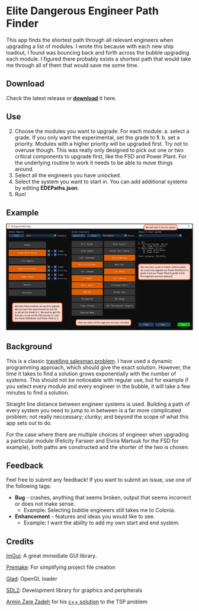 # Elite Dangerous Engineer Path Finder

This app finds the shortest path through all relevant engineers when upgrading a list of modules. I wrote this because with each new ship loadout, I found was bouncing back and forth across the bubble upgrading each module. I figured there probably exists a shortest path that would take me through all of them that would save me some time.

## Download

Check the latest release or [**download**](https://github.com/int-Frank/EDEPathFinder/releases/download/Release_1.2.0/EDEngineerPaths_1.2.0.zip) it here.

## Use
 
 2. Choose the modules you want to upgrade. For each module:
   a. select a grade. If you only want the experimental, set the grade to **1**.
   b. set a priority. Modules with a higher priority will be upgraded first. Try not to overuse though. This was really only designed to pick out one or two critical components to upgrade first, like the FSD and Power Plant. For the underlying routine to work it needs to be able to move things around.
 3. Select all the engineers you have unlocked.
 4. Select the system you want to start in. You can add additional systems by editing **EDEPaths.json**.
 5. Run!
 
## Example

![](images/demo1.png)

## Background

This is a classic [travelling salesman problem](https://en.wikipedia.org/wiki/Travelling_salesman_problem). I have used a dynamic programming approach, which should give the exact solution. However, the time it takes to find a solution grows exponentially with the number of systems. This should not be noticeable with regular use, but for example if you select every module and every engineer in the bubble, it will take a few minutes to find a solution.

Straight line distance between engineer systems is used. Building a path of every system you need to jump to in between is a far more complicated problem; not really neccessary; clunky; and beyond the scope of what this app sets out to do.

For the case where there are multiple choices of engineer when upgrading a particular module (Felicity Farseer and Elvira Martuuk for the FSD for example), both paths are constructed and the shorter of the two is chosen.

## Feedback

Feel free to submit any feedback! If you want to submit an issue, use one of the following tags:

 - **Bug** - crashes, anything that seems broken, output that seems incorrect or does not make sense.
   - Example: Selecting bubble engineers still takes me to Colonia.
 - **Enhancement** - features and ideas you would like to see.
   - Example: I want the ability to add my own start and end system.
   
## Credits

[ImGui](https://github.com/ocornut/imgui/): A great immediate GUI library.

[Premake](https://premake.github.io/): For simplifying project file creation

[Glad](https://glad.dav1d.de/): OpenGL loader

[SDL2](https://www.libsdl.org/): Development library for graphics and peripherals

[Armin Zare Zadeh](https://github.com/akzare) for his [c++ solution](https://github.com/akzare/Algorithms/blob/master/src/main/cpp/algorithms/graphtheory/TspDynamicProgrammingIterative.h) to the TSP problem
